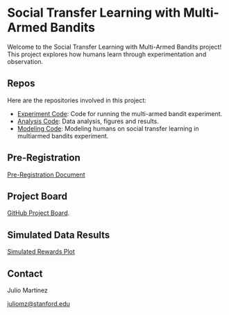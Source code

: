 # Social Transfer Learning with Multi-Armed Bandits

Welcome to the Social Transfer Learning with Multi-Armed Bandits project!  
This project explores how humans learn through experimentation and observation.

## Repos
Here are the repositories involved in this project:
- [Experiment Code](https://github.com/martinezjulio/AsteroidMiningGame): Code for running the multi-armed bandit experiment.
- [Analysis Code](https://github.com/martinezjulio/social-transfer-bandits-analysis): Data analysis, figures and results.
- [Modeling Code](https://github.com/martinezjulio/social-transfer-bandits-modeling): Modeling humans on social transfer learning in multiarmed bandits experiment.

## Pre-Registration
[Pre-Registration Document](./pre-registration.md)

## Project Board
[GitHub Project Board](https://github.com/users/martinezjulio/projects/4).

## Simulated Data Results
[Simulated Rewards Plot](simulation-plot.html)

## Contact
Julio Martinez

juliomz@stanford.edu

